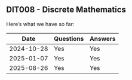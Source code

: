## DIT008 - Discrete Mathematics

Here’s what we have so far:

|    Date    | Questions | Answers |
|------------|-----------|---------|
| 2024-10-28 | Yes       | Yes     |
| 2025-01-07 | Yes       | Yes     |
| 2025-08-26 | Yes       | Yes     |
